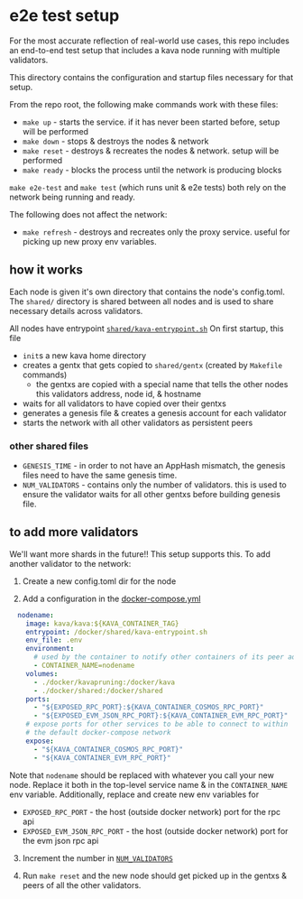 # e2e test setup

For the most accurate reflection of real-world use cases, this repo includes an end-to-end test
setup that includes a kava node running with multiple validators.

This directory contains the configuration and startup files necessary for that setup.

From the repo root, the following make commands work with these files:
* `make up` - starts the service. if it has never been started before, setup will be performed
* `make down` - stops & destroys the nodes & network
* `make reset` - destroys & recreates the nodes & network. setup will be performed
* `make ready` - blocks the process until the network is producing blocks

`make e2e-test` and `make test` (which runs unit & e2e tests) both rely on the network being running and ready.

The following does not affect the network:
* `make refresh` - destroys and recreates only the proxy service. useful for picking up new proxy env variables.

## how it works

Each node is given it's own directory that contains the node's config.toml.
The `shared/` directory is shared between all nodes and is used to share necessary details across validators.

All nodes have entrypoint [`shared/kava-entrypoint.sh`](./shared/kava-entrypoint.sh)
On first startup, this file
* `init`s a new kava home directory
* creates a gentx that gets copied to `shared/gentx` (created by `Makefile` commands)
  * the gentxs are copied with a special name that tells the other nodes this validators address, node id, & hostname
* waits for all validators to have copied over their gentxs
* generates a genesis file & creates a genesis account for each validator
* starts the network with all other validators as persistent peers


### other shared files
* `GENESIS_TIME` - in order to not have an AppHash mismatch, the genesis files need to have the same
  genesis time.
* `NUM_VALIDATORS` - contains only the number of validators. this is used to ensure the validator waits
  for all other gentxs before building genesis file.


## to add more validators

We'll want more shards in the future!! This setup supports this. To add another validator to the network:
1. Create a new config.toml dir for the node

2. Add a configuration in the [docker-compose.yml](../docker-compose.yml)
```yml
  nodename:
    image: kava/kava:${KAVA_CONTAINER_TAG}
    entrypoint: /docker/shared/kava-entrypoint.sh
    env_file: .env
    environment:
      # used by the container to notify other containers of its peer address
      - CONTAINER_NAME=nodename
    volumes:
      - ./docker/kavapruning:/docker/kava
      - ./docker/shared:/docker/shared
    ports:
      - "${EXPOSED_RPC_PORT}:${KAVA_CONTAINER_COSMOS_RPC_PORT}"
      - "${EXPOSED_EVM_JSON_RPC_PORT}:${KAVA_CONTAINER_EVM_RPC_PORT}"
    # expose ports for other services to be able to connect to within
    # the default docker-compose network
    expose:
      - "${KAVA_CONTAINER_COSMOS_RPC_PORT}"
      - "${KAVA_CONTAINER_EVM_RPC_PORT}"
```
Note that `nodename` should be replaced with whatever you call your new node. Replace it both in the
top-level service name & in the `CONTAINER_NAME` env variable.
Additionally, replace and create new env variables for
* `EXPOSED_RPC_PORT` - the host (outside docker network) port for the rpc api
* `EXPOSED_EVM_JSON_RPC_PORT` - the host (outside docker network) port for the evm json rpc api

3. Increment the number in [`NUM_VALIDATORS`](./shared/NUM_VALIDATORS)

4. Run `make reset` and the new node should get picked up in the gentxs & peers of all the other validators.
